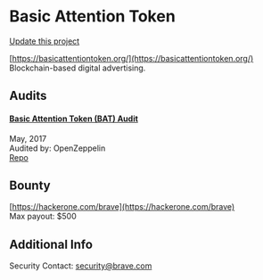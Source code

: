 
# Basic Attention Token

[Update this project](https://github.com/ConsenSys/blockchainSecurityDB/edit/master/projects/basic-attention-token.json)
  
[https://basicattentiontoken.org/](https://basicattentiontoken.org/)<br>
Blockchain-based digital advertising.


## Audits



#### [Basic Attention Token (BAT) Audit](https://blog.openzeppelin.com/basic-attention-token-bat-audit-88bf196df64b/)

May, 2017<br>
Audited by: OpenZeppelin<br>
[Repo](https://github.com/brave-intl/basic-attention-token-crowdsale/tree/17a5f8440a256a6dc5d8dd894b9615182c2901b2/contracts)<br>
      

  

## Bounty

[https://hackerone.com/brave](https://hackerone.com/brave)<br>
Max payout: $500


## Additional Info

Security Contact: security@brave.com
